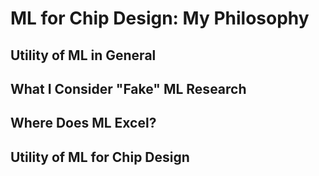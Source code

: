 # ML for Chip Design: My Philosophy

## Utility of ML in General

## What I Consider "Fake" ML Research

## Where Does ML Excel?

## Utility of ML for Chip Design
